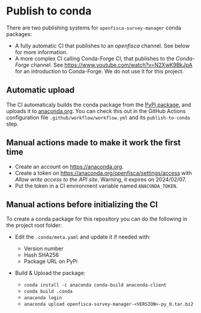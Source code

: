 # Publish to conda

There are two publishing systems for `openfisca-survey-manager` conda packages:
- A fully automatic CI that publishes to an _openfisca_ channel. See below for more information.
- A more complex CI calling Conda-Forge CI, that publishes to the _Conda-Forge_ channel. See https://www.youtube.com/watch?v=N2XwK9BkJpA for an introduction to Conda-Forge. We do not use it for this project.

## Automatic upload

The CI automaticaly builds the conda package from the [PyPi package](https://pypi.org/project/OpenFisca-Survey-Manager/), and uploads it to [anaconda.org](https://anaconda.org/search?q=openfisca-survey-manager). You can check this out in the GitHub Actions configuration file `.github/workflow/workflow.yml` and its `publish-to-conda` step.

## Manual actions made to make it work the first time

- Create an account on https://anaconda.org.
- Create a token on https://anaconda.org/openfisca/settings/access with _Allow write access to the API site_. Warning, it expires on 2024/02/07.
- Put the token in a CI environment variable named `ANACONDA_TOKEN`.

## Manual actions before initializing the CI

To create a conda package for this repository you can do the following in the project root folder:

- Edit the `.conda/meta.yaml` and update it if needed with:
    - Version number
    - Hash SHA256
    - Package URL on PyPi

- Build & Upload the package:
    - `conda install -c anaconda conda-build anaconda-client`
    - `conda build .conda`
    - `anaconda login`
    - `anaconda upload openfisca-survey-manager-<VERSION>-py_0.tar.bz2`
